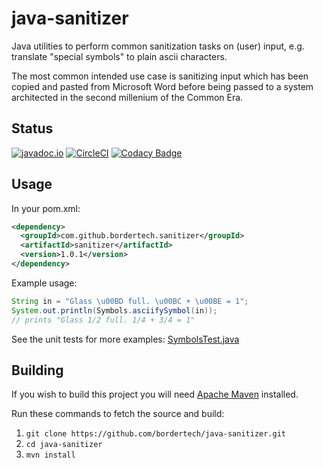 # java-sanitizer

Java utilities to perform common sanitization tasks on (user) input, e.g. translate "special symbols" to plain ascii characters.

The most common intended use case is sanitizing input which has been copied and pasted from Microsoft Word before being passed to a system architected in the second millenium of the Common Era.

## Status

[![javadoc.io](https://javadoc.io/badge2/com.github.bordertech.sanitizer/sanitizer/javadoc.io.svg)](https://javadoc.io/doc/com.github.bordertech.sanitizer/sanitizer)
[![CircleCI](https://circleci.com/gh/BorderTech/java-sanitizer.svg?style=svg)](https://circleci.com/gh/BorderTech/java-sanitizer)
[![Codacy Badge](https://api.codacy.com/project/badge/Grade/328a4c7e60104557a442a456e7e7e33e)](https://www.codacy.com/app/BorderTech/java-sanitizer?utm_source=github.com&amp;utm_medium=referral&amp;utm_content=BorderTech/java-sanitizer&amp;utm_campaign=Badge_Grade)

## Usage

In your pom.xml:

```xml
<dependency>
  <groupId>com.github.bordertech.sanitizer</groupId>
  <artifactId>sanitizer</artifactId>
  <version>1.0.1</version>
</dependency>
```

Example usage:

```java
String in = "Glass \u00BD full. \u00BC + \u00BE = 1";
System.out.println(Symbols.asciifySymbol(in));
// prints "Glass 1/2 full. 1/4 + 3/4 = 1"
```

See the unit tests for more examples: [SymbolsTest.java](src/test/java/com/github/bordertech/utils/SymbolsTest.java)

## Building

If you wish to build this project you will need [Apache Maven](https://maven.apache.org/) installed.

Run these commands to fetch the source and build:

1. `git clone https://github.com/bordertech/java-sanitizer.git`
2. `cd java-sanitizer`
3. `mvn install`
